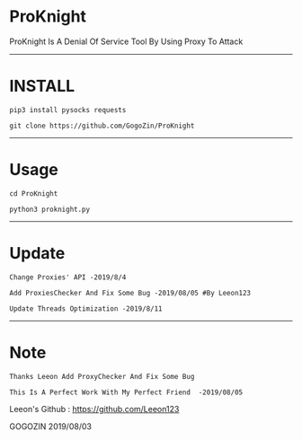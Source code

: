 # ProKnight

ProKnight Is A Denial Of Service Tool By Using Proxy To Attack

************************************************************
# INSTALL

    pip3 install pysocks requests 
    
    git clone https://github.com/GogoZin/ProKnight
    
*******************************************
# Usage

    cd ProKnight
    
    python3 proknight.py
    
****************************************************
# Update

    Change Proxies' API -2019/8/4
    
    Add ProxiesChecker And Fix Some Bug -2019/08/05 #By Leeon123
    
    Update Threads Optimization -2019/8/11
****************************************************
# Note

    Thanks Leeon Add ProxyChecker And Fix Some Bug
    
    This Is A Perfect Work With My Perfect Friend  -2019/08/05
    
Leeon's Github : https://github.com/Leeon123

GOGOZIN 2019/08/03
